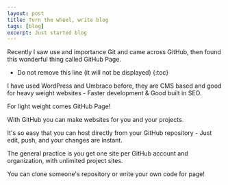 ```yaml
---
layout: post
title: Turn the wheel, write blog
tags: [blog]
excerpt: Just started blog
---
```

Recently I saw use and importance Git and came across GitHub, then found this wonderful thing called GitHub Page.

* Do not remove this line (it will not be displayed)
{:toc}

I have used WordPress and Umbraco before, they are CMS based and good for heavy weight websites - Faster development & Good built in SEO.

For light weight comes GitHub Page!

With GitHub you can make websites for you and your projects.

It's so easy that you can host directly from your GitHub repository - Just edit, push, and your changes are instant.

The general practice is you get one site per GitHub account and organization, with unlimited project sites.

You can clone someone's repository or write your own code for page!
